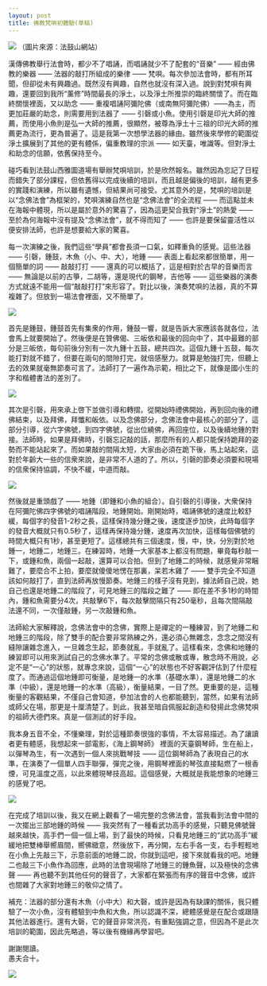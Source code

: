 ```yaml
---
layout: post
title: 佛教梵唄初體驗(草稿)
---
```


![](../images/2022-10-21-20-58-33.png)
（圖片來源：法鼓山網站）

漢傳佛教舉行法會時，都少不了唱誦，而唱誦就少不了配套的“音樂” —— 經由佛教的樂器 —— 法器的敲打所組成的樂律 —— 梵唄。每次參加法會時，都有所耳聞，但卻從未有興趣過。既然沒有興趣，自然也就沒有深入過。說到對梵唄有興趣，還要回到我所“薰修”時間最長的淨土，以及淨土所推崇的臨終關懷了。而在臨終關懷裡面，又以助念 —— 重複唱誦阿彌陀佛（或南無阿彌陀佛）——為主，而更加莊嚴的助念，則需要用到法器了 —— 引磬或小魚。使用引磬是印光大師的推薦，而使用小魚則是弘一大師的推薦，很顯然，被尊為淨土十三祖的印光大師的推薦更為流行，更為普遍了。這是我第一次想學法器的緣由。雖然後來學修的範圍從淨土擴展到了其他的更有體係，偏重教理的宗派 —— 如天臺，唯識等。但對淨土和助念的信願，依舊保持至今。

碰巧看到法鼓山西雅圖道場有舉辦梵唄培訓，於是欣然報名。雖然因為忘記了日程而錯失了部分課程，但依舊得以完成後續的培訓，而且越是偏後的培訓，越有更多的實踐和演練，所以雖有遺憾，但結果尚可接受。尤其意外的是，梵唄的培訓是以“念佛法會”為框架的，梵唄演練自然也是“念佛法會”的全流程 —— 而這點並未在海報中體現，所以是屬於意外的驚喜了，因為這更契合我對“淨土”的熱愛 —— 至於為何海報中沒有提及“念佛法會”，就不得而知了 —— 也許是要保留靈活性以便安排法師，也許是想要給大家的驚喜。

每一次演練之後，我們這些“學員”都會長須一口氣，如釋重負的感覺。這些法器 —— 引磬，鍾鼓，木魚（小、中、大），地鍾 —— 表面上看起來都很簡單，用一個簡單的詞 —— 敲敲打打 —— 還真的可以概括了，這是相對於古早的音樂而言 —— 無論是以前的古箏，二胡等，還是現代的鋼琴，吉他等 —— 這些樂器的演奏方式就遠不能用一個“敲敲打打”來形容了。對比以後，演奏梵唄的法器，真的不算複雜了。但放到一場法會裡面，又不簡單了。

![](../images/2022-10-21-21-02-00.png)

首先是鍾鼓，鍾鼓首先有集衆的作用，鍾鼓一響，就是告訴大家應該各就各位，法會馬上就要開始了。然後便是在贊佛偈、三皈依和最後的回向中了，其中最難的部分是三皈依，每句前後分別有一次九鍾十五鼓，總共四次。這個九鍾十五鼓，每次能打對就不錯了，但要在兩句的間隙打完，就倍感壓力。就算是勉強打完，但聽上去的效果就毫無節奏可言了。法師打了一遍作為示範，相比之下，就像是國小生的字和楷體書法的差別了。

![](../images/2022-10-21-21-00-14.png)

其次是引磬，用來承上啓下並做引導和轉摺。從開始時禮佛開始，再到回向後的禮佛結束，以及拜佛，拜懺和皈依。以及念佛部分，念佛法會中最核心的部分了，這部分引導，從六字佛號，到四字佛號，從出位繞佛，再回座位，以及後續地鍾的對接。法師時，如果是拜佛時，引磬忘記敲的話，那麼所有的人都只能保持跪拜的姿勢而不能站起來了。而如果敲的間隔太短，大家由必須在跪下後，馬上站起來，這對於年齡大一些的信衆來說，是非常不人道的了。所以，引磬的節奏必須要和現場的信衆保持協調，不快不緩，中道而敲。

![](../images/2022-10-21-21-02-42.png)

然後就是重頭戲了 —— 地鍾（即鍾和小魚的組合）。自引磬的引導後，大衆保持在阿彌陀佛四字佛號的唱誦階段，地鍾開始。剛開始時，唱誦佛號的速度比較舒緩，每個字的發音1-2秒之長，這樣保持幾分鍾之後，速度逐步加快，此時每個字的發音大概就只有0.5秒了，這樣再保持幾分鍾，速度再次加快，這樣每個佛號的時間大概只有1秒，甚至更短了。這樣總共有三個速度，慢，中，快，分別對於地鍾一，地鍾二，地鍾三。在練習時，地鍾一大家基本上都沒有問題，畢竟每秒敲一下，或鍾和魚，兩個一起敲，還算可以合拍。但到了地鍾二的時候，就感覺非常睏難了，要麼合不上拍，要麼就傻傻地愣在那裏，呆若木雞了 —— 雙手完全不知道該如何敲打了，直到法師再放慢節奏。地鍾三的樣子沒有見到，據法師自己說，她自己也還是地鍾二的階段了，可見地鍾三的階段之難了 —— 即在差不多1秒的時間內，鍾和魚需要分4次，共敲擊6下，每次敲擊間隔只有250毫秒，且每次間隔敲法還不同，一次僅敲鍾，另一次敲鍾和魚。

法師給大家解釋說，念佛法會中的念佛，實際上是禪定的一種練習，到了地鍾二和地鍾三的階段，除了雙手的配合要非常熟練之外，還必須心無雜念，念念之間沒有縫隙讓雜念進入，一旦雜念生起，節奏就亂，手就亂了。這樣看來，念佛和地鍾的練習即可以用來測試自己的念佛水準了。平常的念佛或散或專，散念時不用說，必定不是“一心”的狀態，就專念來說，這個“一心”的狀態也不好客觀評估到了什麼程度了。而通過這個地鍾即可衡量，是地鍾一的水準（基礎水準），還是地鍾二的水準（中級），還是地鍾一的水準（高級），衡量結果，一目了然。更重要的是，這種衡量的客觀結果，不僅自己會知道，參加法會的人也都能聽到，當然，如果有法師或師父在場，那更是十厘清楚了。到此，我甚至暗自佩服起創造和發揚此念佛梵唄的祖師大德們來。真是一個測試的好手段。

我本身五音不全，不懂樂理，對於這種節奏很強的事情，不太容易描述。為了讓讀者更有體感，我想起來一部電影，《海上鋼琴師》 裡面的天臺鋼琴師，生在船上，以彈琴為生，有一次遇到一個人來挑戰琴技 —— 這位鋼琴師為了表現自己的水準，在演奏了一個單人四手聯彈，彈完之後，用鋼琴裡面的琴弦直接點燃了一根香煙，可見溫度之高，以此來體現琴技高超。這個感覺，大概就是我能想象的地鍾三的感覺了吧。

![](../images/2022-10-21-21-03-17.png)

在完成了培訓以後，我又在網上觀看了一場完整的念佛法會，當我看到法會中間的一次擺出三部地鍾的時候 —— 我突然有了一種看武功高手的感覺，只聽見佛號聲越來越快，高手們一個一個上場，到了最快的時候，只看見地鍾三的“武功高手”緩緩地把雙棒舉嚮眉間，嚮佛緻意，然後放下，再分開，左右手各一支，右手輕輕地在小魚上先敲三下，示意前面的地鍾二說，你就到這吧，接下來就看我的吧。地鍾二也敲三下小魚作為回應，此時的法會現場除了地鍾三的鍾魚聲，以及極快的念佛聲 —— 再也聽不到其他任何的聲音了，大家都在緊張而有序的聲音中念佛，或許也間雜了大家對地鍾三的敬仰之情了。


補充：法器的部分還有木魚（小中大）和大磬，或許是因為有缺課的關係，我只體驗了一次小魚，沒有體驗到中魚和大魚，所以認識不深，總體感覺是在配合或跟隨其他法器進行。還有大磬，它的聲音非常洪亮，有重點強調之意，但因為不是此次培訓的範圍，因此先略過，等以後有機緣再學習吧。


謝謝閱讀。<br>
愚夫合十。

![](../images/signature.png)
